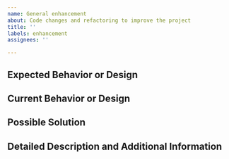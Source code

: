 ```yaml
---
name: General enhancement
about: Code changes and refactoring to improve the project
title: ''
labels: enhancement
assignees: ''

---
```


<!-- Before you open an issue, please search on the [issue tracker](../) if a similar issue already exists or has been closed before. -->

## Expected Behavior or Design
<!--- Explain the difference from the current behavior  -->
<!--- List advantages and how the proposed change improves the software -->

## Current Behavior or Design
<!--- Describe the current implementation or design with its limitations or flaws -->
<!--- List concrete examples or link to current code -->

## Possible Solution
<!--- Not obligatory, but suggest a fix/reason for the bug, -->
<!--- or ideas how to implement the addition or change -->

## Detailed Description and Additional Information
<!--- Further details, clarifications, research etc -->
